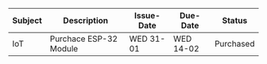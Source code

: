 | Subject | Description | Issue-Date | Due-Date | Status |
|---------|-------------|------------|---------|--------|
| IoT     | Purchace ESP-32 Module | WED 31-01 | WED 14-02 | Purchased |
